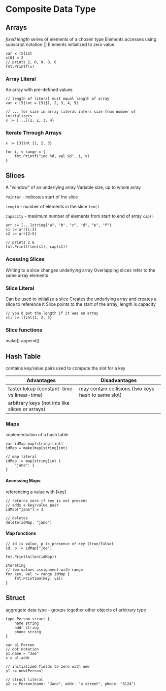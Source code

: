 # Composite Data Type

## Arrays
*fixed length* series of elements of a chosen type
Elements accesses using subscript notation []
Elements initialized to zero value

```golang
var x [5]int
x[0] = 2
// prints 2, 0, 0, 0, 0
fmt.Printf(x)
```

### Array Literal
An array with pre-defined values
```golang
// length of literal must equal length of array
var x [5]int = [5]{1, 2, 3, 4, 5}

// ... for size in array literal infers size from number of initializers
x := [...]{1, 2, 3, 4}
```

### Iterate Through Arrays
```golang
x := [3]int {1, 2, 3}

for i, v range x {
    fmt.Printf("ind %d, val %d", i, v)
}
```
## Slices
A "window" of an underlying array
Variable size, up to whole array

`Pointer` -  indicates start of the slice

`Length` - number of elements in the slice `len()`

`Capacity` - maximum number of elements from start to end of array `cap()`

```golang
arr := [...]string{"a", "b", "c", "d", "e", "f"}
s1 := arr[1:3]
s2 := arr[2:5]

// prints 2 6
fmt.Printf(len(s1), cap(s1))
```

### Acessing Slices
Writing to a slice changes underlying array
Overlapping slices refer to the same array elements

### Slice Literal
Can be used to initialize a slice
Creates the underlying array and creates a slice to reference it
Slice points to the start of the array, length is capacity

```golang
// you'd put the length if it was an array
sli := []int{1, 2, 3}
```
### Slice functions
make()
append()

## Hash Table
contains key/value pairs
used to compute the slot for a key

| Advantages | Disadvantages |
| ----------- | ----------- |
| faster lokup (constant-time vs linear-time) | may contain collisions (two keys hash to same slot) |
| arbitrary keys (not ints like slices or arrays) | |


### Maps
implementation of a hash table

```golang
var idMap map[string][int]
idMap = make(map[string]int)

// map literal
idMap := map[string]int {
    "jane": 1
}
```
#### Accessing Maps
referencing a value with [key]
```golang
// returns zero if key is not present
// adds a key/value pair
idMap["jano"] = 3

// deletes
delete(idMap, "jano")
```

#### Map functions
```golang
// id is value, p is presence of key (true/false)
id, p := idMap["joe"]

fmt.Println(len(idMap))

Iterating
// two values assignment with range
for key, val := range idMap {
    fmt.Printlmm(key, val)
}
```

## Struct
aggregate data type - groups together other objects of arbitrary type
```golang
type Person struct {
    name string
    addr string
    phone string
}

var p1 Person
// dot notation
p1.name = "Joe"
x = p1.addr

// initialized fields to zero with new
p1 := new(Person)

// struct literal
p2 := Person(name: "Jane", addr: "a street", phone: "3124")
```
